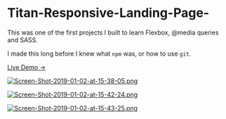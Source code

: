 # Titan-Responsive-Landing-Page-

This was one of the first projects I built to learn Flexbox, @media queries and SASS. 

I made this long before I knew what `npm` was, or how to use `git`.

[Live Demo →](https://codepen.io/mushroom23/full/wXZgBj)

[![Screen-Shot-2019-01-02-at-15-38-05.png](https://i.postimg.cc/hGRndvJT/Screen-Shot-2019-01-02-at-15-38-05.png)](https://postimg.cc/5XgDcxS2)

[![Screen-Shot-2019-01-02-at-15-42-24.png](https://i.postimg.cc/7PjqkKxK/Screen-Shot-2019-01-02-at-15-42-24.png)](https://postimg.cc/xqGwGyNm)

[![Screen-Shot-2019-01-02-at-15-43-25.png](https://i.postimg.cc/SKZptrT7/Screen-Shot-2019-01-02-at-15-43-25.png)](https://postimg.cc/06J3zpqb)
